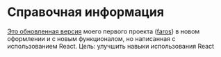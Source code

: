 # Справочная информация

[Это обновленная версия](https://zamdikhanov.github.io/reference-information/) моего первого проекта ([faros](https://zamdikhanov.github.io/Faros/pages/accessory.html)) в новом оформлении и с новым функционалом, но написанная с использованием React.
Цель: улучшить навыки использования React

